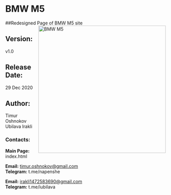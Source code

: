 # BMW M5
##Redesigned Page of BMW M5 site
<img src="https://www.bmw.ru/content/dam/bmw/common/all-models/m-series/m5-sedan/2020/Highlights/bmw-5-series-sedan-m-highlights-sp-xxl.jpg/_jcr_content/renditions/cq5dam.resized.img.1680.large.time1590415951818.jpg" align="right"
     alt="BMW M5" width="400" height="auto">
     
## Version:
v1.0

## Release Date:
29 Dec 2020

## Author:
Timur Oshnokov<br>
Ubilava Irakli

### Contacts:
**Main Page:** index.html

**Email:** timur.oshnokov@gmail.com<br>
**Telegram:** t.me/napenshe

**Email:** irakli1472583690@gmail.com<br>
**Telegram:** t.me/iubilava


